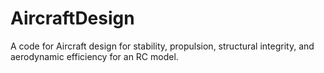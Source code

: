 # AircraftDesign
A code for Aircraft design for stability, propulsion, structural integrity, and aerodynamic efficiency for an RC model.
